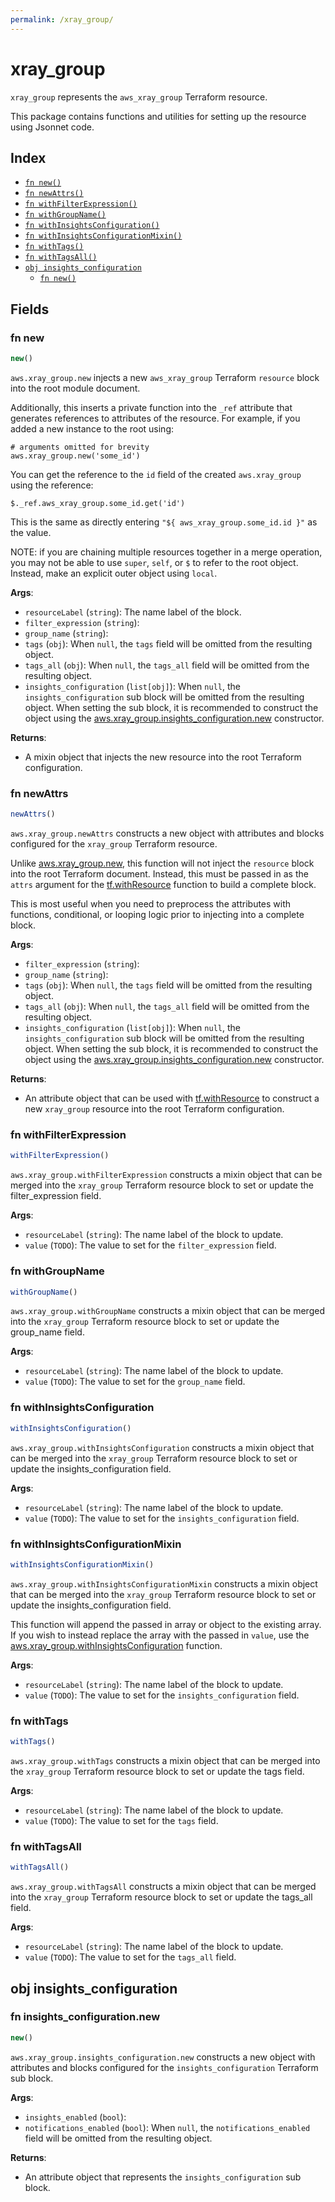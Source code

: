 ```yaml
---
permalink: /xray_group/
---
```


# xray_group

`xray_group` represents the `aws_xray_group` Terraform resource.



This package contains functions and utilities for setting up the resource using Jsonnet code.


## Index

* [`fn new()`](#fn-new)
* [`fn newAttrs()`](#fn-newattrs)
* [`fn withFilterExpression()`](#fn-withfilterexpression)
* [`fn withGroupName()`](#fn-withgroupname)
* [`fn withInsightsConfiguration()`](#fn-withinsightsconfiguration)
* [`fn withInsightsConfigurationMixin()`](#fn-withinsightsconfigurationmixin)
* [`fn withTags()`](#fn-withtags)
* [`fn withTagsAll()`](#fn-withtagsall)
* [`obj insights_configuration`](#obj-insights_configuration)
  * [`fn new()`](#fn-insights_configurationnew)

## Fields

### fn new

```ts
new()
```


`aws.xray_group.new` injects a new `aws_xray_group` Terraform `resource`
block into the root module document.

Additionally, this inserts a private function into the `_ref` attribute that generates references to attributes of the
resource. For example, if you added a new instance to the root using:

    # arguments omitted for brevity
    aws.xray_group.new('some_id')

You can get the reference to the `id` field of the created `aws.xray_group` using the reference:

    $._ref.aws_xray_group.some_id.get('id')

This is the same as directly entering `"${ aws_xray_group.some_id.id }"` as the value.

NOTE: if you are chaining multiple resources together in a merge operation, you may not be able to use `super`, `self`,
or `$` to refer to the root object. Instead, make an explicit outer object using `local`.

**Args**:
  - `resourceLabel` (`string`): The name label of the block.
  - `filter_expression` (`string`): 
  - `group_name` (`string`): 
  - `tags` (`obj`):  When `null`, the `tags` field will be omitted from the resulting object.
  - `tags_all` (`obj`):  When `null`, the `tags_all` field will be omitted from the resulting object.
  - `insights_configuration` (`list[obj]`):  When `null`, the `insights_configuration` sub block will be omitted from the resulting object. When setting the sub block, it is recommended to construct the object using the [aws.xray_group.insights_configuration.new](#fn-xraygroupinsightsconfigurationnew) constructor.

**Returns**:
- A mixin object that injects the new resource into the root Terraform configuration.


### fn newAttrs

```ts
newAttrs()
```


`aws.xray_group.newAttrs` constructs a new object with attributes and blocks configured for the `xray_group`
Terraform resource.

Unlike [aws.xray_group.new](#fn-xraygroupnew), this function will not inject the `resource`
block into the root Terraform document. Instead, this must be passed in as the `attrs` argument for the
[tf.withResource](https://github.com/tf-libsonnet/core/tree/main/docs#fn-withresource) function to build a complete block.

This is most useful when you need to preprocess the attributes with functions, conditional, or looping logic prior to
injecting into a complete block.

**Args**:
  - `filter_expression` (`string`): 
  - `group_name` (`string`): 
  - `tags` (`obj`):  When `null`, the `tags` field will be omitted from the resulting object.
  - `tags_all` (`obj`):  When `null`, the `tags_all` field will be omitted from the resulting object.
  - `insights_configuration` (`list[obj]`):  When `null`, the `insights_configuration` sub block will be omitted from the resulting object. When setting the sub block, it is recommended to construct the object using the [aws.xray_group.insights_configuration.new](#fn-xraygroupinsightsconfigurationnew) constructor.

**Returns**:
  - An attribute object that can be used with [tf.withResource](https://github.com/tf-libsonnet/core/tree/main/docs#fn-withresource) to construct a new `xray_group` resource into the root Terraform configuration.


### fn withFilterExpression

```ts
withFilterExpression()
```

`aws.xray_group.withFilterExpression` constructs a mixin object that can be merged into the `xray_group`
Terraform resource block to set or update the filter_expression field.



**Args**:
  - `resourceLabel` (`string`): The name label of the block to update.
  - `value` (`TODO`): The value to set for the `filter_expression` field.


### fn withGroupName

```ts
withGroupName()
```

`aws.xray_group.withGroupName` constructs a mixin object that can be merged into the `xray_group`
Terraform resource block to set or update the group_name field.



**Args**:
  - `resourceLabel` (`string`): The name label of the block to update.
  - `value` (`TODO`): The value to set for the `group_name` field.


### fn withInsightsConfiguration

```ts
withInsightsConfiguration()
```

`aws.xray_group.withInsightsConfiguration` constructs a mixin object that can be merged into the `xray_group`
Terraform resource block to set or update the insights_configuration field.



**Args**:
  - `resourceLabel` (`string`): The name label of the block to update.
  - `value` (`TODO`): The value to set for the `insights_configuration` field.


### fn withInsightsConfigurationMixin

```ts
withInsightsConfigurationMixin()
```

`aws.xray_group.withInsightsConfigurationMixin` constructs a mixin object that can be merged into the `xray_group`
Terraform resource block to set or update the insights_configuration field.

This function will append the passed in array or object to the existing array. If you wish
to instead replace the array with the passed in `value`, use the [aws.xray_group.withInsightsConfiguration](TODO)
function.


**Args**:
  - `resourceLabel` (`string`): The name label of the block to update.
  - `value` (`TODO`): The value to set for the `insights_configuration` field.


### fn withTags

```ts
withTags()
```

`aws.xray_group.withTags` constructs a mixin object that can be merged into the `xray_group`
Terraform resource block to set or update the tags field.



**Args**:
  - `resourceLabel` (`string`): The name label of the block to update.
  - `value` (`TODO`): The value to set for the `tags` field.


### fn withTagsAll

```ts
withTagsAll()
```

`aws.xray_group.withTagsAll` constructs a mixin object that can be merged into the `xray_group`
Terraform resource block to set or update the tags_all field.



**Args**:
  - `resourceLabel` (`string`): The name label of the block to update.
  - `value` (`TODO`): The value to set for the `tags_all` field.


## obj insights_configuration



### fn insights_configuration.new

```ts
new()
```


`aws.xray_group.insights_configuration.new` constructs a new object with attributes and blocks configured for the `insights_configuration`
Terraform sub block.



**Args**:
  - `insights_enabled` (`bool`): 
  - `notifications_enabled` (`bool`):  When `null`, the `notifications_enabled` field will be omitted from the resulting object.

**Returns**:
  - An attribute object that represents the `insights_configuration` sub block.
